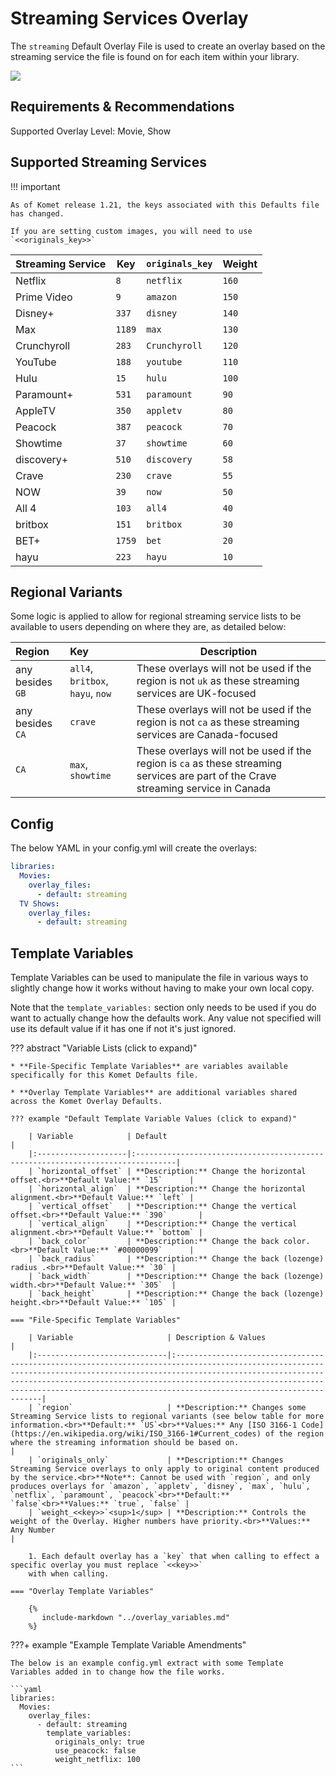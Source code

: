 # Streaming Services Overlay

The `streaming` Default Overlay File is used to create an overlay based on the streaming service the file is found on 
for each item within your library.

![](images/streaming.png)

## Requirements & Recommendations

Supported Overlay Level: Movie, Show

## Supported Streaming Services


!!! important

    As of Komet release 1.21, the keys associated with this Defaults file has changed.

    If you are setting custom images, you will need to use `<<originals_key>>`

| Streaming Service | Key    | `originals_key` | Weight |
|:------------------|--------|:----------------|:-------|
| Netflix           | `8`    | `netflix`       | `160`  |
| Prime Video       | `9`    | `amazon`        | `150`  |
| Disney+           | `337`  | `disney`        | `140`  |
| Max               | `1189` | `max`           | `130`  |
| Crunchyroll       | `283`  | `Crunchyroll`   | `120`  |
| YouTube           | `188`  | `youtube`       | `110`  |
| Hulu              | `15`   | `hulu`          | `100`  |
| Paramount+        | `531`  | `paramount`     | `90`   |
| AppleTV           | `350`  | `appletv`       | `80`   |
| Peacock           | `387`  | `peacock`       | `70`   |
| Showtime          | `37`   | `showtime`      | `60`   |
| discovery+        | `510`  | `discovery`     | `58`   |
| Crave             | `230`  | `crave`         | `55`   |
| NOW               | `39`   | `now`           | `50`   |
| All 4             | `103`  | `all4`          | `40`   |
| britbox           | `151`  | `britbox`       | `30`   |
| BET+              | `1759` | `bet`           | `20`   |
| hayu              | `223`  | `hayu`          | `10`   |


## Regional Variants

Some logic is applied to allow for regional streaming service lists to be available to users depending on where they 
are, as detailed below:

| Region           | Key                              | Description                                                                                                                         |
|:-----------------|:---------------------------------|-------------------------------------------------------------------------------------------------------------------------------------|
| any besides `GB` | `all4`, `britbox`, `hayu`, `now` | These overlays will not be used if the region is not `uk` as these streaming services are UK-focused                                |
| any besides `CA` | `crave`                          | These overlays will not be used if the region is not `ca` as these streaming services are Canada-focused                            |
| `CA`             | `max`, `showtime`                | These overlays will not be used if the region is `ca` as these streaming services are part of the Crave streaming service in Canada |


## Config

The below YAML in your config.yml will create the overlays:

```yaml
libraries:
  Movies:
    overlay_files:
      - default: streaming
  TV Shows:
    overlay_files:
      - default: streaming
```

## Template Variables

Template Variables can be used to manipulate the file in various ways to slightly change how it works without having to 
make your own local copy.

Note that the `template_variables:` section only needs to be used if you do want to actually change how the defaults 
work. Any value not specified will use its default value if it has one if not it's just ignored.

??? abstract "Variable Lists (click to expand)"

    * **File-Specific Template Variables** are variables available specifically for this Komet Defaults file.

    * **Overlay Template Variables** are additional variables shared across the Komet Overlay Defaults.

    ??? example "Default Template Variable Values (click to expand)"

        | Variable            | Default                                                                        |
        |:--------------------|:-------------------------------------------------------------------------------|
        | `horizontal_offset` | **Description:** Change the horizontal offset.<br>**Default Value:** `15`      |
        | `horizontal_align`  | **Description:** Change the horizontal alignment.<br>**Default Value:** `left` |
        | `vertical_offset`   | **Description:** Change the vertical offset.<br>**Default Value:** `390`       |
        | `vertical_align`    | **Description:** Change the vertical alignment.<br>**Default Value:** `bottom` |
        | `back_color`        | **Description:** Change the back color.<br>**Default Value:** `#00000099`      |
        | `back_radius`       | **Description:** Change the back (lozenge) radius .<br>**Default Value:** `30` |
        | `back_width`        | **Description:** Change the back (lozenge) width.<br>**Default Value:** `305`  |
        | `back_height`       | **Description:** Change the back (lozenge) height.<br>**Default Value:** `105` |
        
    === "File-Specific Template Variables"

        | Variable                     | Description & Values                                                                                                                                                                                                                                                                                                            |
        |:-----------------------------|:--------------------------------------------------------------------------------------------------------------------------------------------------------------------------------------------------------------------------------------------------------------------------------------------------------------------------------|
        | `region`                     | **Description:** Changes some Streaming Service lists to regional variants (see below table for more information.<br>**Default:** `US`<br>**Values:** Any [ISO 3166-1 Code](https://en.wikipedia.org/wiki/ISO_3166-1#Current_codes) of the region where the streaming information should be based on.                                                                                                                   |
        | `originals_only`             | **Description:** Changes Streaming Service overlays to only apply to original content produced by the service.<br>**Note**: Cannot be used with `region`, and only produces overlays for `amazon`, `appletv`, `disney`, `max`, `hulu`, `netflix`, `paramount`, `peacock`<br>**Default:** `false`<br>**Values:** `true`, `false` |
        | `weight_<<key>>`<sup>1</sup> | **Description:** Controls the weight of the Overlay. Higher numbers have priority.<br>**Values:** Any Number                                                                                                                                                                                                                    |

        1. Each default overlay has a `key` that when calling to effect a specific overlay you must replace `<<key>>` 
        with when calling.

    === "Overlay Template Variables"

        {%
           include-markdown "../overlay_variables.md"
        %}

???+ example "Example Template Variable Amendments"

    The below is an example config.yml extract with some Template Variables added in to change how the file works.
    
    ```yaml
    libraries:
      Movies:
        overlay_files:
          - default: streaming
            template_variables:
              originals_only: true
              use_peacock: false
              weight_netflix: 100
    ```
